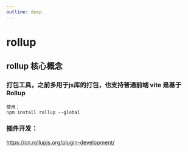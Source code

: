 ```yaml
---
outline: deep
---
```


# rollup

## rollup 核心概念
### 打包工具，之前多用于js库的打包，也支持普通前端 vite 是基于 Rollup  
```
使用：
npm install rollup --global
```

### 插件开发：
https://cn.rollupjs.org/plugin-development/
